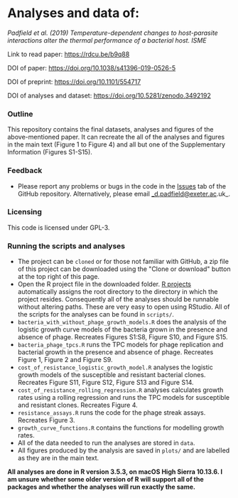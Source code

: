 # Analyses and data of:

_Padfield et al. (2019) Temperature-dependent changes to host-parasite interactions alter the thermal performance of a bacterial host. ISME_ 

Link to read paper: https://rdcu.be/b9q88

DOI of paper: https://doi.org/10.1038/s41396-019-0526-5

DOI of preprint: https://doi.org/10.1101/554717

DOI of analyses and dataset: https://doi.org/10.5281/zenodo.3492192


### Outline

This repository contains the final datasets, analyses and figures of the above-mentioned paper. It can recreate the all of the analyses and figures in the main text (Figure 1 to Figure 4) and all but one of the Supplementary Information (Figures S1-S15).

### Feedback

- Please report any problems or bugs in the code in the [Issues](https://github.com/padpadpadpad/Padfield_2019_ISME_bact_phage_temperature) tab of the GitHub repository. Alternatively, please email _d.padfield@exeter.ac.uk_.

### Licensing

This code is licensed under GPL-3.

### Running the scripts and analyses

- The project can be `cloned` or for those not familiar with GitHub, a zip file of this project can be downloaded using the "Clone or download" button at the top right of this page.
- Open the R project file in the downloaded folder. [R projects](https://support.rstudio.com/hc/en-us/articles/200526207-Using-Projects) automatically assigns the root directory to the directory in which the project resides. Consequently all of the analyses should be runnable without altering paths. These are very easy to open using RStudio. All of the scripts for the analyses can be found in `scripts/`.
- `bacteria_with_without_phage_growth_models.R` does the analysis of the logistic growth curve models of the bacteria grown in the presence and absence of phage. Recreates Figures S1:S8, Figure S10, and Figure S15.
- `bacteria_phage_tpcs.R` runs the TPC models for phage replication and bacterial growth in the presence and absence of phage. Recreates Figure 1, Figure 2 and Figure S9.
- `cost_of_resistance_logistic_growth_model.R` analyses the logistic growth models of the susceptible and resistant bacterial clones. Recreates Figure S11, Figure S12, Figure S13 and Figure S14.
- `cost_of_resistance_rolling_regression.R` analyses calculates growth rates using a rolling regression and runs the TPC models for susceptible and resistant clones. Recreates Figure 4.
- `resistance_assays.R` runs the code for the phage streak assays. Recreates Figure 3.
- `growth_curve_functions.R` contains the functions for modelling growth rates.
- All of the data needed to run the analyses are stored in `data`.
- All figures produced by the analysis are saved in `plots/` and are labelled as they are in the main text.

__All analyses are done in R version 3.5.3, on macOS High Sierra 10.13.6. I am unsure whether some older version of R will support all of the packages and whether the analyses will run exactly the same.__
